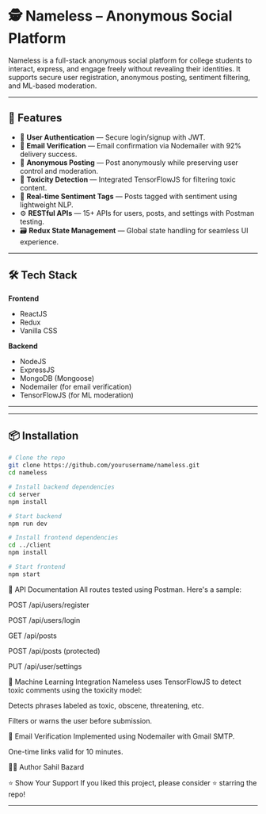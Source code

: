 # 🕵️ Nameless – Anonymous Social Platform

Nameless is a full-stack anonymous social platform for college students to interact, express, and engage freely without revealing their identities. It supports secure user registration, anonymous posting, sentiment filtering, and ML-based moderation.

---

## 🚀 Features

- 🔐 **User Authentication** — Secure login/signup with JWT.
- 📩 **Email Verification** — Email confirmation via Nodemailer with 92% delivery success.
- 🧾 **Anonymous Posting** — Post anonymously while preserving user control and moderation.
- 🧠 **Toxicity Detection** — Integrated TensorFlowJS for filtering toxic content.
- 🧠 **Real-time Sentiment Tags** — Posts tagged with sentiment using lightweight NLP.
- ⚙️ **RESTful APIs** — 15+ APIs for users, posts, and settings with Postman testing.
- 🗃️ **Redux State Management** — Global state handling for seamless UI experience.

---

## 🛠️ Tech Stack

**Frontend**

- ReactJS
- Redux
- Vanilla CSS

**Backend**

- NodeJS
- ExpressJS
- MongoDB (Mongoose)
- Nodemailer (for email verification)
- TensorFlowJS (for ML moderation)

---

---

## 📦 Installation

```bash
# Clone the repo
git clone https://github.com/yourusername/nameless.git
cd nameless

# Install backend dependencies
cd server
npm install

# Start backend
npm run dev

# Install frontend dependencies
cd ../client
npm install

# Start frontend
npm start
```

🧪 API Documentation
All routes tested using Postman. Here's a sample:

POST /api/users/register

POST /api/users/login

GET /api/posts

POST /api/posts (protected)

PUT /api/user/settings



🤖 Machine Learning Integration
Nameless uses TensorFlowJS to detect toxic comments using the toxicity model:

Detects phrases labeled as toxic, obscene, threatening, etc.

Filters or warns the user before submission.



📧 Email Verification
Implemented using Nodemailer with Gmail SMTP.

One-time links valid for 10 minutes.


🧑‍💻 Author
Sahil Bazard

⭐️ Show Your Support
If you liked this project, please consider ⭐️ starring the repo!

---
